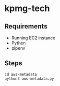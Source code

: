# kpmg-tech

## Requirements
- Running EC2 instance
- Python
- pipenv

## Steps
```
cd aws-metadata
python3 aws-metadata.py
```
